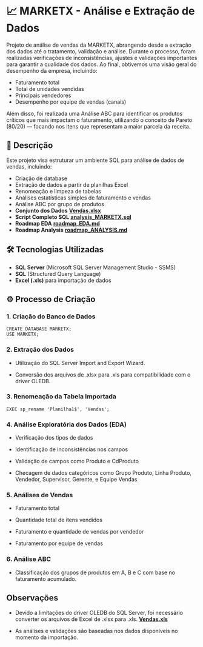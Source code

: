 # 📈 MARKETX - Análise e Extração de Dados

Projeto de análise de vendas da MARKETX, abrangendo desde a extração dos dados até o tratamento, validação e análise.
Durante o processo, foram realizadas verificações de inconsistências, ajustes e validações importantes para garantir a qualidade dos dados.
Ao final, obtivemos uma visão geral do desempenho da empresa, incluindo:

- Faturamento total
- Total de unidades vendidas
- Principais vendedores
- Desempenho por equipe de vendas (canais)

Além disso, foi realizada uma Análise ABC para identificar os produtos críticos que mais impactam o faturamento, utilizando o conceito de Pareto (80/20) — focando nos itens que representam a maior parcela da receita.


## 📄 Descrição

Este projeto visa estruturar um ambiente SQL para análise de dados de vendas, incluindo:

- Criação de database
- Extração de dados a partir de planilhas Excel
- Renomeação e limpeza de tabelas
- Análises estatísticas simples de faturamento e vendas
- Análise ABC por grupo de produtos
- **Conjunto dos Dados** [**Vendas.xlsx**](https://github.com/WillianMonteiro23/projetos-sql/blob/main/projeto-06/Vendas.xlsx)
- **Script Completo SQL** [**analysis_MARKETX.sql**](https://github.com/WillianMonteiro23/projetos-sql/blob/main/projeto-06/analysis_MARKETX.sql)
- **Roadmap EDA** [**roadmap_EDA.md**](https://github.com/WillianMonteiro23/projetos-sql/blob/main/projeto-06/roadmap_EDA.md)
- **Roadmap Analysis** [**roadmap_ANALYSIS.md**](https://github.com/WillianMonteiro23/projetos-sql/blob/main/projeto-06/roadmap_ANALYSIS.md)


## 🛠️ Tecnologias Utilizadas

- **SQL Server** (Microsoft SQL Server Management Studio - SSMS)
- **SQL** (Structured Query Language)
- **Excel (.xls)** para importação de dados


## ⚙️ Processo de Criação

### 1. Criação do Banco de Dados

```
CREATE DATABASE MARKETX;
USE MARKETX;
```

### 2. Extração dos Dados

- Utilização do SQL Server Import and Export Wizard.

- Conversão dos arquivos de .xlsx para .xls para compatibilidade com o driver OLEDB.

### 3. Renomeação da Tabela Importada

```
EXEC sp_rename 'Planilha1$', 'Vendas';
```

### 4. Análise Exploratória dos Dados (EDA)

- Verificação dos tipos de dados

- Identificação de inconsistências nos campos

- Validação de campos como Produto e CdProduto

- Checagem de dados categóricos como Grupo Produto, Linha Produto, Vendedor, Supervisor, Gerente, e Equipe Vendas

### 5.  Análises de Vendas

- Faturamento total

- Quantidade total de itens vendidos

- Faturamento e quantidade de vendas por vendedor

- Faturamento por equipe de vendas

### 6.  Análise ABC

- Classificação dos grupos de produtos em A, B e C com base no faturamento acumulado.

##  Observações

- Devido a limitações do driver OLEDB do SQL Server, foi necessário converter os arquivos de Excel de .xlsx para .xls.
 [**Vendas.xls**](https://github.com/WillianMonteiro23/projetos-sql/blob/main/projeto-06/Vendas.xls)

- As análises e validações são baseadas nos dados disponíveis no momento da importação.
